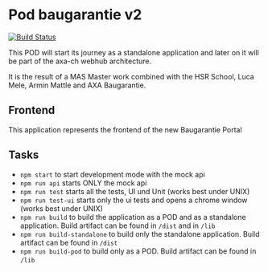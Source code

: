 # Pod baugarantie v2

[![Build Status](https://travis-ci.org/axa-ch/pod-baugarantie.svg?branch=develop)](https://travis-ci.org/axa-ch/pod-baugarantie)

This POD will start its journey as a standalone application and later on it will be part of the axa-ch webhub architecture.

It is the result of a MAS Master work combined with the HSR School, Luca Mele, Armin Mattle and AXA Baugarantie.

## Frontend

This application represents the frontend of the new Baugarantie Portal

## Tasks

- `npm start` to start development mode with the mock api
- `npm run api` starts ONLY the mock api
- `npm run test` starts all the tests, UI und Unit (works best under UNIX)
- `npm run test-ui` starts only the ui tests and opens a chrome window (works best under UNIX)
- `npm run build` to build the application as a POD and as a standalone application. Build artifact can be found in `/dist` and in `/lib`
- `npm run build-standalone` to build only the standalone application. Build artifact can be found in `/dist`
- `npm run build-pod` to build only as a POD. Build artifact can be found in `/lib`
